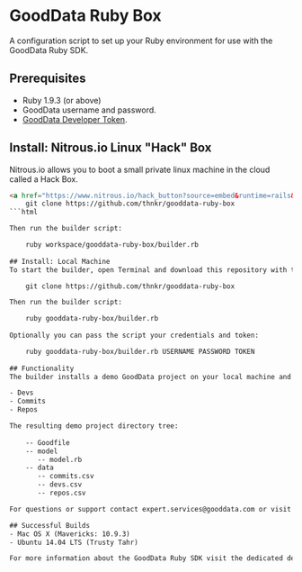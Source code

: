 GoodData Ruby Box
=================
A configuration script to set up your Ruby environment for use with the GoodData Ruby SDK.

## Prerequisites
- Ruby 1.9.3 (or above)
- GoodData username and password. 
- [GoodData Developer Token](https://developer.gooddata.com/trial/).

## Install: Nitrous.io Linux "Hack" Box
Nitrous.io allows you to boot a small private linux machine in the cloud called a Hack Box.

```html
<a href="https://www.nitrous.io/hack_button?source=embed&runtime=rails&repo=thnkr%2Fgooddata-ruby-box&file_to_open=README.md" style="border:0;text-decoration:none"><img src="https://d3o0mnbgv6k92a.cloudfront.net/assets/hack-s-v1-19458b540eb9a0b6a943ee6d27941699.png" alt="Hack thnkr/gooddata-ruby-box on Nitrous.IO" /></a>
    git clone https://github.com/thnkr/gooddata-ruby-box
```html

Then run the builder script:

    ruby workspace/gooddata-ruby-box/builder.rb
    
## Install: Local Machine
To start the builder, open Terminal and download this repository with this command:

    git clone https://github.com/thnkr/gooddata-ruby-box

Then run the builder script:

    ruby gooddata-ruby-box/builder.rb
    
Optionally you can pass the script your credentials and token:

    ruby gooddata-ruby-box/builder.rb USERNAME PASSWORD TOKEN
    
## Functionality
The builder installs a demo GoodData project on your local machine and a pushes it to the GoodData platform.  The example project "My Ruby SDK Project" includes data, models, a blueprint and three datasets:

- Devs
- Commits
- Repos

The resulting demo project directory tree:
    
    -- Goodfile
    -- model
       -- model.rb
    -- data
       -- commits.csv
       -- devs.csv
       -- repos.csv

For questions or support contact expert.services@gooddata.com or visit the [support](http://gooddata-sdk.uservoice.com/forums/251337-general) page. 

## Successful Builds
- Mac OS X (Mavericks: 10.9.3)
- Ubuntu 14.04 LTS (Trusty Tahr)

For more information about the GoodData Ruby SDK visit the dedicated developer [site](http://sdk.gooddata.com/gooddata-ruby).
